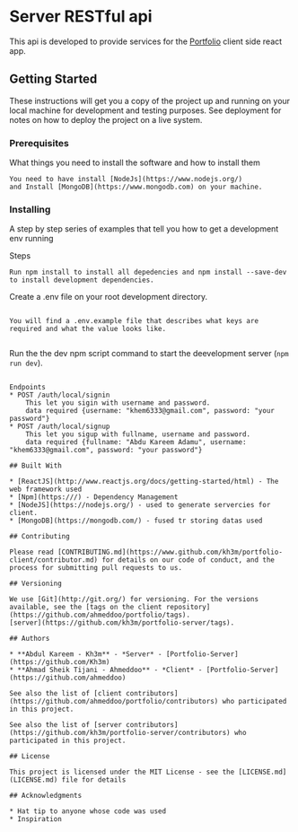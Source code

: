 # Server RESTful api 
This api is developed to provide services for the [Portfolio](https://www.github.com/kh3m/portfolio/)
client side react app.

## Getting Started

These instructions will get you a copy of the project up and running on your local machine for development and testing purposes. See deployment for notes on how to deploy the project on a live system.

### Prerequisites

What things you need to install the software and how to install them

```
You need to have install [NodeJs](https://www.nodejs.org/) 
and Install [MongoDB](https://www.mongodb.com) on your machine.
```

### Installing

A step by step series of examples that tell you how to get a development env running

Steps

```
Run npm install to install all depedencies and npm install --save-dev to install development dependencies.
```

Create a .env file on your root development directory.

```

You will find a .env.example file that describes what keys are required and what the value looks like.


```
Run the the dev npm script command to start the deevelopment server (```npm run dev```).
```

Endpoints
* POST /auth/local/signin 
    This let you sigin with username and password.
    data required {username: "khem6333@gmail.com", password: "your password"}
* POST /auth/local/signup
    This let you sigup with fullname, username and password.
    data required {fullname: "Abdu Kareem Adamu", username: "khem6333@gmail.com", password: "your password"}

## Built With

* [ReactJS](http://www.reactjs.org/docs/getting-started/html) - The web framework used
* [Npm](https:///) - Dependency Management
* [NodeJS](https://nodejs.org/) - used to generate servercies for client.
* [MongoDB](https://mongodb.com/) - fused tr storing datas used

## Contributing

Please read [CONTRIBUTING.md](https://www.github.com/kh3m/portfolio-client/contributor.md) for details on our code of conduct, and the process for submitting pull requests to us.

## Versioning

We use [Git](http://git.org/) for versioning. For the versions available, see the [tags on the client repository](https://github.com/ahmeddoo/portfolio/tags). 
[server](https://github.com/kh3m/portfolio-server/tags).

## Authors

* **Abdul Kareem - Kh3m** - *Server* - [Portfolio-Server](https://github.com/Kh3m)
* **Ahmad Sheik Tijani - Ahmeddoo** - *Client* - [Portfolio-Server](https://github.com/ahmeddoo)

See also the list of [client contributors](https://github.com/ahmeddoo/portfolio/contributors) who participated in this project.

See also the list of [server contributors](https://github.com/kh3m/portfolio-server/contributors) who participated in this project.

## License

This project is licensed under the MIT License - see the [LICENSE.md](LICENSE.md) file for details

## Acknowledgments

* Hat tip to anyone whose code was used
* Inspiration

